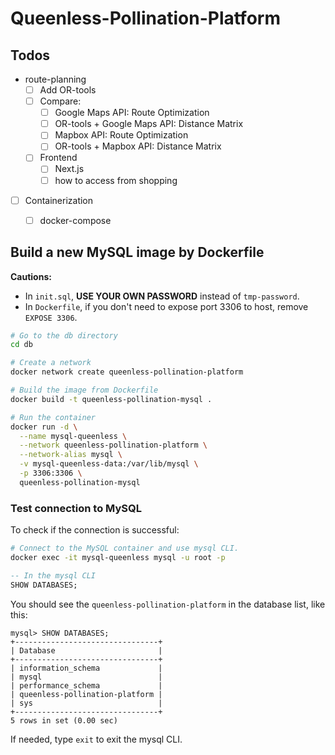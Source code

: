 # Queenless-Pollination-Platform

## Todos

- route-planning
    - [ ] Add OR-tools
    - [ ] Compare:
        - [ ] Google Maps API: Route Optimization
        - [ ] OR-tools + Google Maps API: Distance Matrix
        - [ ] Mapbox API: Route Optimization
        - [ ] OR-tools + Mapbox API: Distance Matrix
    - [ ] Frontend
        - [ ] Next.js
        - [ ] how to access from shopping
- [ ] Containerization
    - [ ] docker-compose


## Build a new MySQL image by Dockerfile

**Cautions:**
- In `init.sql`, **USE YOUR OWN PASSWORD** instead of `tmp-password`.
- In `Dockerfile`, if you don't need to expose port 3306 to host, remove `EXPOSE 3306`.


```bash
# Go to the db directory
cd db

# Create a network
docker network create queenless-pollination-platform

# Build the image from Dockerfile
docker build -t queenless-pollination-mysql .

# Run the container
docker run -d \
  --name mysql-queenless \
  --network queenless-pollination-platform \
  --network-alias mysql \
  -v mysql-queenless-data:/var/lib/mysql \
  -p 3306:3306 \
  queenless-pollination-mysql
```

### Test connection to MySQL

To check if the connection is successful:

```bash
# Connect to the MySQL container and use mysql CLI.
docker exec -it mysql-queenless mysql -u root -p
```

```sql
-- In the mysql CLI
SHOW DATABASES;
```

You should see the `queenless-pollination-platform` in the database list, like this:
```text
mysql> SHOW DATABASES;
+--------------------------------+
| Database                       |
+--------------------------------+
| information_schema             |
| mysql                          |
| performance_schema             |
| queenless-pollination-platform |
| sys                            |
+--------------------------------+
5 rows in set (0.00 sec)
```

If needed, type `exit` to exit the mysql CLI.
